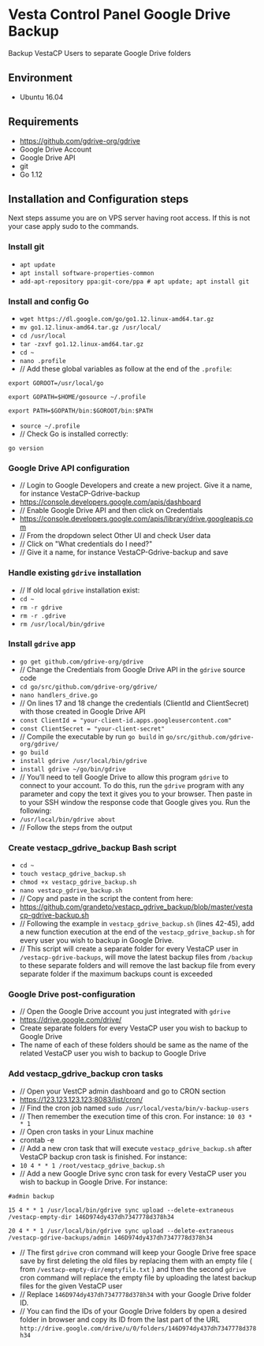 # Vesta Control Panel Google Drive Backup
Backup VestaCP Users to separate Google Drive folders

## Environment

- Ubuntu 16.04

## Requirements

- https://github.com/gdrive-org/gdrive
- Google Drive Account
- Google Drive API
- git
- Go 1.12

## Installation and Configuration steps

Next steps assume you are on VPS server having root access.
If this is not your case apply sudo to the commands.

### Install git
- `apt update`
- `apt install software-properties-common`
- `add-apt-repository ppa:git-core/ppa # apt update; apt install git`

### Install and config Go
- `wget https://dl.google.com/go/go1.12.linux-amd64.tar.gz`
- `mv go1.12.linux-amd64.tar.gz /usr/local/`
- `cd /usr/local`
- `tar -zxvf go1.12.linux-amd64.tar.gz`
- `cd ~`
- `nano .profile`
- // Add these global variables as follow at the end of the `.profile`:

`export GOROOT=/usr/local/go`

`export GOPATH=$HOME/gosource ~/.profile`

`export PATH=$GOPATH/bin:$GOROOT/bin:$PATH`

- `source ~/.profile`
- // Check Go is installed correctly:

`go version`

### Google Drive API configuration
- // Login to Google Developers and create a new project. Give it a name, for instance VestaCP-Gdrive-backup 
- https://console.developers.google.com/apis/dashboard
- // Enable Google Drive API and then click on Credentials
- https://console.developers.google.com/apis/library/drive.googleapis.com
- // From the dropdown select Other UI and check User data
- // Click on "What credentials do I need?"
- // Give it a name, for instance VestaCP-Gdrive-backup and save

### Handle existing `gdrive` installation
- // If old local `gdrive` installation exist:
- `cd ~`
- `rm -r gdrive`
- `rm -r .gdrive`
- `rm /usr/local/bin/gdrive`


### Install `gdrive` app
- `go get github.com/gdrive-org/gdrive`
- // Change the Credentials from Google Drive API in the `gdrive` source code
- `cd go/src/github.com/gdrive-org/gdrive/`
- `nano handlers_drive.go`
- // On lines 17 and 18 change the credentials (ClientId and ClientSecret) with those created in Google Drive API
- `const ClientId = "your-client-id.apps.googleusercontent.com"`
- `const ClientSecret = "your-client-secret"`
- // Compile the executable by run `go build` in `go/src/github.com/gdrive-org/gdrive/`
- `go build`
- `install gdrive /usr/local/bin/gdrive`
- `install gdrive ~/go/bin/gdrive`
- // You’ll need to tell Google Drive to allow this program `gdrive` to connect to your account. To do this, run the `gdrive` program with any parameter and copy the text it gives you to your browser. Then paste in to your SSH window the response code that Google gives you. Run the following:
- `/usr/local/bin/gdrive about`
- // Follow the steps from the output

### Create vestacp_gdrive_backup Bash script
- `cd ~`
- `touch vestacp_gdrive_backup.sh`
- `chmod +x vestacp_gdrive_backup.sh`
- `nano vestacp_gdrive_backup.sh`
- // Copy and paste in the script the content from here:
- https://github.com/grandeto/vestacp_gdrive_backup/blob/master/vestacp-gdrive-backup.sh
- // Following the example in `vestacp_gdrive_backup.sh` (lines 42-45), add a new function execution at the end of the `vestacp_gdrive_backup.sh` for every user you wish to backup in Google Drive.
- // This script will create a separate folder for every VestaCP user in `/vestacp-gdrive-backups`, will move the latest backup files from `/backup` to these separate folders and will remove the last backup file from every separate folder if the maximum backups count is exceeded

### Google Drive post-configuration
- // Open the Google Drive account you just integrated with `gdrive`
- https://drive.google.com/drive/
- Create separate folders for every VestaCP user you wish to backup to Google Drive
- The name of each of these folders should be same as the name of the related VestaCP user you wish to backup to Google Drive

### Add vestacp_gdrive_backup cron tasks
- // Open your VestCP admin dashboard and go to CRON section
- https://123.123.123.123:8083/list/cron/
- // Find the cron job named `sudo /usr/local/vesta/bin/v-backup-users`
- // Then remember the execution time of this cron. For instance: `10 03 * * 1`
- // Open cron tasks in your Linux machine
- crontab -e
- // Add a new cron task that will execute `vestacp_gdrive_backup.sh` after VestaCP backup cron task is finished. For instance:
- `10 4 * * 1 /root/vestacp_gdrive_backup.sh`
- // Add a new Google Drive sync cron task for every VestaCP user you wish to backup in Google Drive. For instance:

`#admin backup`

`15 4 * * 1 /usr/local/bin/gdrive sync upload --delete-extraneous /vestacp-empty-dir 146D974dy437dh7347778d378h34`

`20 4 * * 1 /usr/local/bin/gdrive sync upload --delete-extraneous /vestacp-gdrive-backups/admin 146D974dy437dh7347778d378h34`

- // The first `gdrive` cron command will keep your Google Drive free space save by first deleting the old files by replacing them with an empty file ( from `/vestacp-empty-dir/emptyfile.txt` ) and then the second `gdrive` cron command will replace the empty file by uploading the latest backup files for the given VestaCP user
- // Replace `146D974dy437dh7347778d378h34` with your Google Drive folder ID. 
- // You can find the IDs of your Google Drive folders by open a desired folder in browser and copy its ID from the last part of the URL `http://drive.google.com/drive/u/0/folders/146D974dy437dh7347778d378h34`


